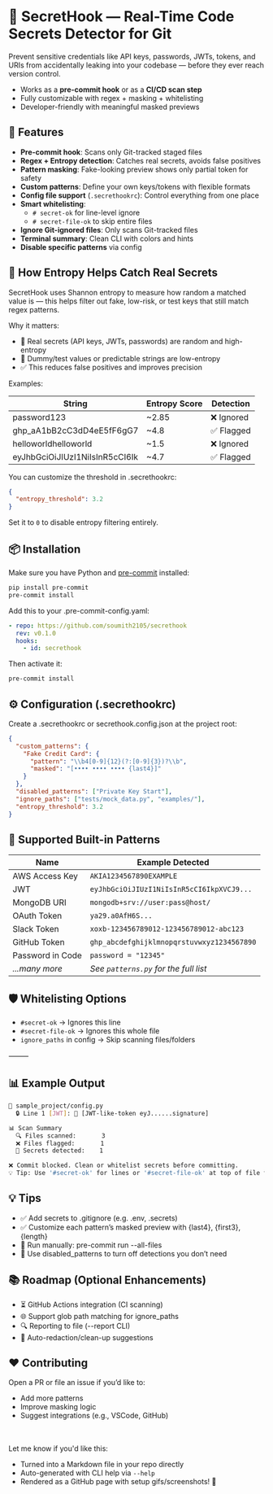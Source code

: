# 🔐 SecretHook — Real-Time Code Secrets Detector for Git

Prevent sensitive credentials like API keys, passwords, JWTs, tokens, and URIs from accidentally leaking into your codebase — before they ever reach version control.

- Works as a **pre-commit hook** or as a **CI/CD scan step**  
- Fully customizable with regex + masking + whitelisting  
- Developer-friendly with meaningful masked previews


## 🚀 Features

-  **Pre-commit hook**: Scans only Git-tracked staged files
-  **Regex + Entropy detection**: Catches real secrets, avoids false positives
-  **Pattern masking**: Fake-looking preview shows only partial token for safety
-  **Custom patterns**: Define your own keys/tokens with flexible formats
-  **Config file support** (`.secrethookrc`): Control everything from one place
-  **Smart whitelisting**:
     - `# secret-ok` for line-level ignore
     - `# secret-file-ok` to skip entire files
-  **Ignore Git-ignored files**: Only scans Git-tracked files
-  **Terminal summary**: Clean CLI with colors and hints
-  **Disable specific patterns** via config


## 🧠 How Entropy Helps Catch Real Secrets

SecretHook uses Shannon entropy to measure how random a matched value is — this helps filter out fake, low-risk, or test keys that still match regex patterns.

Why it matters:
- 🔐 Real secrets (API keys, JWTs, passwords) are random and high-entropy
- 🧪 Dummy/test values or predictable strings are low-entropy
- ✅ This reduces false positives and improves precision

Examples:

| String                         | Entropy Score | Detection |
| ------------------------------ | ------------- | --------- |
| password123                    | ~2.85         | ❌ Ignored |
| ghp_aA1bB2cC3dD4eE5fF6gG7      | ~4.8          | ✅ Flagged |
| helloworldhelloworld           | ~1.5          | ❌ Ignored |
| eyJhbGciOiJIUzI1NiIsInR5cCI6Ik | ~4.7          | ✅ Flagged |

You can customize the threshold in .secrethookrc:

```json
{
  "entropy_threshold": 3.2
}
```

Set it to `0` to disable entropy filtering entirely.

## 📦 Installation

Make sure you have Python and [pre-commit](https://pre-commit.com/) installed:

```bash
pip install pre-commit
pre-commit install
```

Add this to your .pre-commit-config.yaml:

```yaml
- repo: https://github.com/soumith2105/secrethook
  rev: v0.1.0
  hooks:
    - id: secrethook
```

Then activate it:

```bash
pre-commit install
```


## ⚙️ Configuration (.secrethookrc)

Create a .secrethookrc or secrethook.config.json at the project root:

```json
{
  "custom_patterns": {
    "Fake Credit Card": {
      "pattern": "\\b4[0-9]{12}(?:[0-9]{3})?\\b",
      "masked": "[•••• •••• •••• {last4}]"
    }
  },
  "disabled_patterns": ["Private Key Start"],
  "ignore_paths": ["tests/mock_data.py", "examples/"],
  "entropy_threshold": 3.2
}
```


## 🧩 Supported Built-in Patterns

| Name             | Example Detected                           |
| ---------------- | ------------------------------------------ |
| AWS Access Key   | `AKIA1234567890EXAMPLE`                    |
| JWT              | `eyJhbGciOiJIUzI1NiIsInR5cCI6IkpXVCJ9...`  |
| MongoDB URI      | `mongodb+srv://user:pass@host/`            |
| OAuth Token      | `ya29.a0AfH6S...`                          |
| Slack Token      | `xoxb-123456789012-123456789012-abc123`    |
| GitHub Token     | `ghp_abcdefghijklmnopqrstuvwxyz1234567890` |
| Password in Code | `password = "12345"`                       |
| _...many more_   | _See `patterns.py` for the full list_      |



## 🛡 Whitelisting Options
- `#secret-ok` → Ignores this line
- `#secret-file-ok` → Ignores this whole file
- `ignore_paths` in config → Skip scanning files/folders

⸻

## 📊 Example Output

```bash
📄 sample_project/config.py
  🔒 Line 1 [JWT]: 🔑 [JWT-like-token eyJ......signature]

📊 Scan Summary
  🔍 Files scanned:       3
  ❌ Files flagged:       1
  🚫 Secrets detected:    1

❌ Commit blocked. Clean or whitelist secrets before committing.
💡 Tip: Use '#secret-ok' for lines or '#secret-file-ok' at top of file to ignore test secrets.
```



## 💡 Tips
- ✅ Add secrets to .gitignore (e.g. .env, .secrets)
- ✅ Customize each pattern’s masked preview with {last4}, {first3}, {length}
- 🧪 Run manually: pre-commit run --all-files
- 🔧 Use disabled_patterns to turn off detections you don’t need


## 📚 Roadmap (Optional Enhancements)
- ⏳ GitHub Actions integration (CI scanning)
- 🌐 Support glob path matching for ignore_paths
- 🔍 Reporting to file (--report CLI)
- 🧼 Auto-redaction/clean-up suggestions


## ❤️ Contributing

Open a PR or file an issue if you’d like to:
- Add more patterns
- Improve masking logic
- Suggest integrations (e.g., VSCode, GitHub)

\
\
Let me know if you'd like this:

- Turned into a Markdown file in your repo directly
- Auto-generated with CLI help via `--help`
- Rendered as a GitHub page with setup gifs/screenshots! 📸